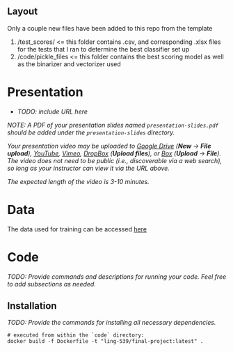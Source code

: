 ## Layout
Only a couple new files have been added to this repo from the template
1. /test_scores/ <= this folder contains .csv, and corresponding .xlsx files for the tests that I ran to determine the best classifier set up
2. /code/pickle_files <= this folder contains the best scoring model as well as the binarizer and vectorizer used


# Presentation

- _TODO: include URL here_

_NOTE: A PDF of your presentation slides named `presentation-slides.pdf` should be added under the `presentation-slides` directory._

_Your presentation video may be uploaded to [Google Drive](https://drive.google.com/) (**New** &rarr; **File upload**), [YouTube](https://studio.youtube.com/), [Vimeo](https://vimeo.com/upload), [DropBox](https://www.dropbox.com) (**Upload files**), or [Box](https://arizona.account.box.com) (**Upload** &rarr; **File**).  The video does not need to be public (i.e., discoverable via a web search), so long as your instructor can view it via the URL above._ 

_The expected length of the video is 3-10 minutes._

# Data

The data used for training can be accessed [here](https://github.com/ua-ling-439-spring-2020/final-project-dalcantara7/blob/master/code/openclass_prize.train)

# Code

_TODO: Provide commands and descriptions for running your code. Feel free to add subsections as needed._

## Installation

_TODO: Provide the commands for installing all necessary dependencies._

``` 
# executed from within the `code` directory:
docker build -f Dockerfile -t "ling-539/final-project:latest" .
```
